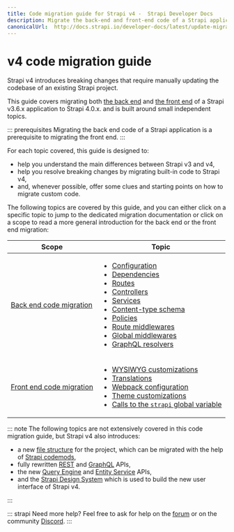 ```yaml
---
title: Code migration guide for Strapi v4 -  Strapi Developer Docs
description: Migrate the back-end and front-end code of a Strapi application from v3.6.x to v4.0.x with step-by-step instructions
canonicalUrl:  http://docs.strapi.io/developer-docs/latest/update-migration-guides/migration-guides/v4/code-migration.html
---
```


# v4 code migration guide

Strapi v4 introduces breaking changes that require manually updating the codebase of an existing Strapi project.

This guide covers migrating both [the back end](/developer-docs/latest/update-migration-guides/migration-guides/v4/code/backend.md) and [the front end](/developer-docs/latest/update-migration-guides/migration-guides/v4/code/frontend.md) of a Strapi v3.6.x application to Strapi 4.0.x. and is built around small independent topics.

::: prerequisites
Migrating the back end code of a Strapi application is a prerequisite to migrating the front end.
:::

For each topic covered, this guide is designed to:

- help you understand the main differences between Strapi v3 and v4,
- help you resolve breaking changes by migrating built-in code to Strapi v4,
- and, whenever possible, offer some clues and starting points on how to migrate custom code.

The following topics are covered by this guide, and you can either click on a specific topic to jump to the dedicated migration documentation or click on a scope to read a more general introduction for the back end or the front end migration:

| Scope | Topic |
| - | - |
| [Back end code migration](/developer-docs/latest/update-migration-guides/migration-guides/v4/code/backend.md)  | <ul><li>[Configuration](/developer-docs/latest/update-migration-guides/migration-guides/v4/code/backend/configuration.md)</li><li>[Dependencies](/developer-docs/latest/update-migration-guides/migration-guides/v4/code/backend/dependencies.md)</li><li>[Routes](/developer-docs/latest/update-migration-guides/migration-guides/v4/code/backend/routes.md)</li><li>[Controllers](/developer-docs/latest/update-migration-guides/migration-guides/v4/code/backend/controllers.md)</li><li>[Services](/developer-docs/latest/update-migration-guides/migration-guides/v4/code/backend/services.md)</li><li>[Content-type schema](/developer-docs/latest/update-migration-guides/migration-guides/v4/code/backend/content-type-schema.md)</li><li>[Policies](/developer-docs/latest/update-migration-guides/migration-guides/v4/code/backend/policies.md)</li><li>[Route middlewares](/developer-docs/latest/update-migration-guides/migration-guides/v4/code/backend/route-middlewares.md)</li><li>[Global middlewares](/developer-docs/latest/update-migration-guides/migration-guides/v4/code/backend/global-middlewares.md)</li><li>[GraphQL resolvers](/developer-docs/latest/update-migration-guides/migration-guides/v4/code/backend/graphql.md)</li></ul> |
| [Front end code migration](/developer-docs/latest/update-migration-guides/migration-guides/v4/code/frontend.md) | <ul><li>[WYSIWYG customizations](/developer-docs/latest/update-migration-guides/migration-guides/v4/code/frontend/wysiwyg.md)</li><li>[Translations](/developer-docs/latest/update-migration-guides/migration-guides/v4/code/frontend/translations.md)</li><li>[Webpack configuration](/developer-docs/latest/update-migration-guides/migration-guides/v4/code/frontend/webpack.md)</li><li>[Theme customizations](/developer-docs/latest/update-migration-guides/migration-guides/v4/code/frontend/theming.md)</li><li>[Calls to the `strapi` global variable](/developer-docs/latest/update-migration-guides/migration-guides/v4/code/frontend/strapi-global.md)</li></ul> |

::: note
The following topics are not extensively covered in this code migration guide, but Strapi v4 also introduces:

- a new [file structure](/developer-docs/latest/setup-deployment-guides/file-structure.md) for the project, which can be migrated with the help of [Strapi codemods](https://github.com/strapi/codemods/),
- fully rewritten [REST](/developer-docs/latest/developer-resources/database-apis-reference/rest-api.md) and [GraphQL](/developer-docs/latest/developer-resources/database-apis-reference/graphql-api.md) APIs,
- the new [Query Engine](/developer-docs/latest/developer-resources/database-apis-reference/query-engine-api.md) and [Entity Service](/developer-docs/latest/developer-resources/database-apis-reference/entity-service-api.md) APIs,
- and the [Strapi Design System](https://design-system.strapi.io/) which is used to build the new user interface of Strapi v4.

:::

::: strapi Need more help?
Feel free to ask for help on the [forum](https://forum.strapi.io/) or on the community [Discord](https://discord.strapi.io).
:::
